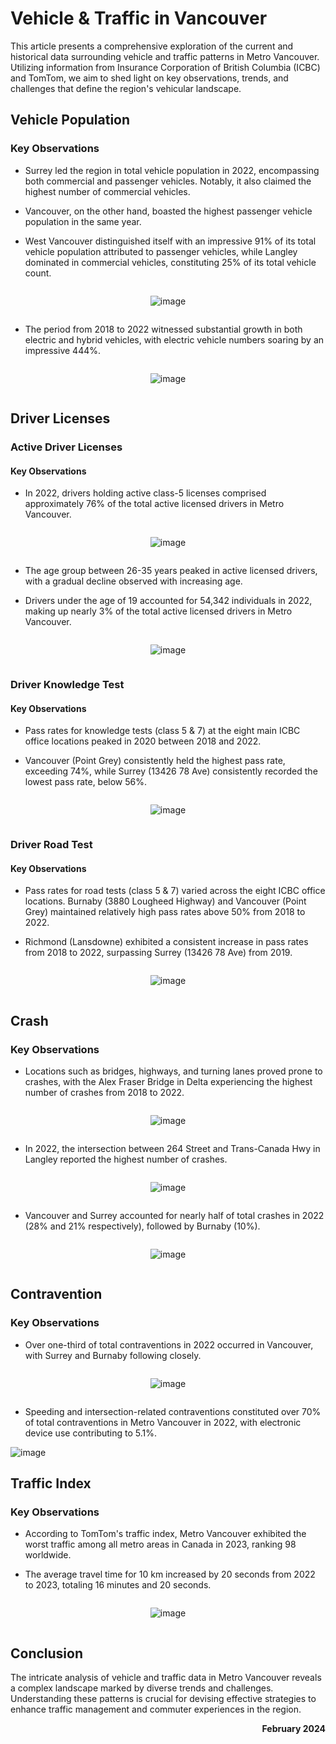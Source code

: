 # Vehicle & Traffic in Vancouver

This article presents a comprehensive exploration of the current and historical data surrounding vehicle and traffic patterns in Metro Vancouver. Utilizing information from Insurance Corporation of British Columbia (ICBC) and TomTom, we aim to shed light on key observations, trends, and challenges that define the region's vehicular landscape.

## Vehicle Population

### Key Observations

* Surrey led the region in total vehicle population in 2022, encompassing both commercial and passenger vehicles. Notably, it also claimed the highest number of commercial vehicles.

* Vancouver, on the other hand, boasted the highest passenger vehicle population in the same year.

* West Vancouver distinguished itself with an impressive 91% of its total vehicle population attributed to passenger vehicles, while Langley dominated in commercial vehicles, constituting 25% of its total vehicle count.

<div style="text-align:center">

<span style="width:85%;display:inline-block">

![image](images/Vehicle_Population_in_Metro_Vancouver_by_Municipality_2022.png)

</span>

</div>

* The period from 2018 to 2022 witnessed substantial growth in both electric and hybrid vehicles, with electric vehicle numbers soaring by an impressive 444%.

<div style="text-align:center">

<span style="width:70%;display:inline-block">

![image](images/Electric_&_Hybrid_Vehicles_in_Metro_Vancouver_2018-2022.png)

</span>

</div>

## Driver Licenses

### Active Driver Licenses

#### Key Observations

* In 2022, drivers holding active class-5 licenses comprised approximately 76% of the total active licensed drivers in Metro Vancouver.

<div style="text-align:center">

<span style="width:50%;display:inline-block">

![image](images/Active_Driver_Licences_in_Metro_Vancouver_by_Licence_Class_2022.png)

</span>

</div>

* The age group between 26-35 years peaked in active licensed drivers, with a gradual decline observed with increasing age.

* Drivers under the age of 19 accounted for 54,342 individuals in 2022, making up nearly 3% of the total active licensed drivers in Metro Vancouver.

<div style="text-align:center">

<span style="width:70%;display:inline-block">

![image](images/Active_Driver_Licences_in_Metro_Vancouver_by_Age_2022.png)

</span>

</div>

### Driver Knowledge Test

#### Key Observations

* Pass rates for knowledge tests (class 5 & 7) at the eight main ICBC office locations peaked in 2020 between 2018 and 2022.

* Vancouver (Point Grey) consistently held the highest pass rate, exceeding 74%, while Surrey (13426 78 Ave) consistently recorded the lowest pass rate, below 56%.

<div style="text-align:center">

<span style="width:80%;display:inline-block">

![image](images/Pass_Rate_of_Knowledge_Tests_(Class_5_&_7)_2018-2022.png)

</span>

</div>

### Driver Road Test

#### Key Observations

* Pass rates for road tests (class 5 & 7) varied across the eight ICBC office locations. Burnaby (3880 Lougheed Highway) and Vancouver (Point Grey) maintained relatively high pass rates above 50% from 2018 to 2022.

* Richmond (Lansdowne) exhibited a consistent increase in pass rates from 2018 to 2022, surpassing Surrey (13426 78 Ave) from 2019.

<div style="text-align:center">

<span style="width:80%;display:inline-block">

![image](images/Pass_Rate_of_Road_Tests_(Class_5_&_7)_2018-2022.png)

</span>

</div>

## Crash

### Key Observations

* Locations such as bridges, highways, and turning lanes proved prone to crashes, with the Alex Fraser Bridge in Delta experiencing the highest number of crashes from 2018 to 2022.

<div style="text-align:center">

<span style="width:80%;display:inline-block">

![image](images/Top_10_Crash_Locations_2018-2022.png)

</span>

</div>

* In 2022, the intersection between 264 Street and Trans-Canada Hwy in Langley reported the highest number of crashes.

<div style="text-align:center">

<span style="width:80%;display:inline-block">

![image](images/Top_10_Crash_Intersections_2022.png)

</span>

</div>

* Vancouver and Surrey accounted for nearly half of total crashes in 2022 (28% and 21% respectively), followed by Burnaby (10%).

<div style="text-align:center">

<span style="width:80%;display:inline-block">

![image](images/Crash_Count_in_Metro_Vancouver_2022.png)

</span>

</div>

## Contravention

### Key Observations

* Over one-third of total contraventions in 2022 occurred in Vancouver, with Surrey and Burnaby following closely.

<div style="text-align:center">

<span style="width:80%;display:inline-block">

![image](images/Contravention_Count_in_Metro_Vancouver_2022.png)

</span>

</div>

* Speeding and intersection-related contraventions constituted over 70% of total contraventions in Metro Vancouver in 2022, with electronic device use contributing to 5.1%.

![image](images/Contravention_Category_in_Metro_Vancouver_2022.png)

## Traffic Index

### Key Observations

* According to TomTom's traffic index, Metro Vancouver exhibited the worst traffic among all metro areas in Canada in 2023, ranking 98 worldwide.

* The average travel time for 10 km increased by 20 seconds from 2022 to 2023, totaling 16 minutes and 20 seconds.

<div style="text-align:center">

<span style="width:70%;display:inline-block">

![image](images/Top_5_Canada_Metro_Areas_with_Worst_Traffic_2023.png)

</span>

</div>

## Conclusion

The intricate analysis of vehicle and traffic data in Metro Vancouver reveals a complex landscape marked by diverse trends and challenges. Understanding these patterns is crucial for devising effective strategies to enhance traffic management and commuter experiences in the region.

**<p align="right">February 2024</p>**
